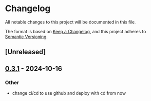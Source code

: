 # Changelog

All notable changes to this project will be documented in this file.

The format is based on [Keep a Changelog](https://keepachangelog.com/en/1.0.0/),
and this project adheres to [Semantic Versioning](https://semver.org/spec/v2.0.0.html).

## [Unreleased]

## [0.3.1](https://github.com/PlexSheep/crock/compare/v0.3.0...v0.3.1) - 2024-10-16

### Other

- change ci/cd to use github and deploy with cd from now
